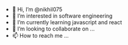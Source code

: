 - 👋 Hi, I’m @nikhil075
- 👀 I’m interested in software engineering
- 🌱 I’m currently learning javascript and react
- 💞️ I’m looking to collaborate on ...
- 📫 How to reach me ...

<!---
nikhil075/nikhil075 is a ✨ special ✨ repository because its `README.md` (this file) appears on your GitHub profile.
You can click the Preview link to take a look at your changes.
--->
